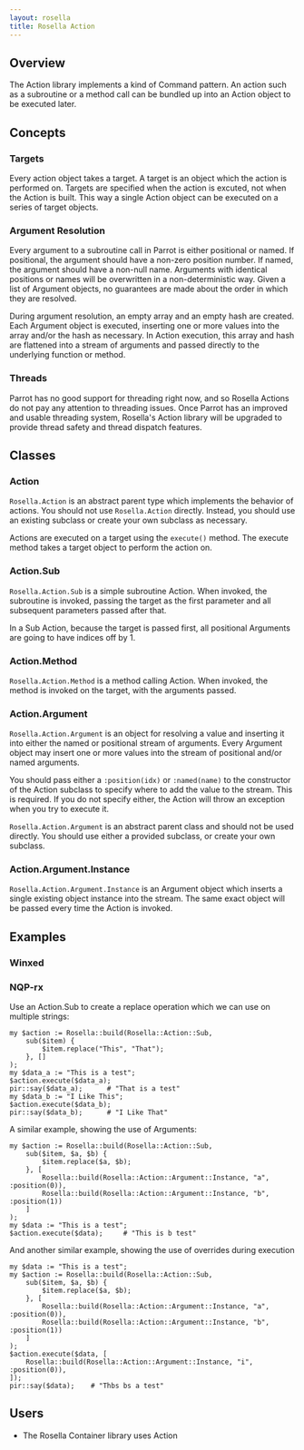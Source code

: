 ```yaml
---
layout: rosella
title: Rosella Action
---
```


## Overview

The Action library implements a kind of Command pattern. An action such as
a subroutine or a method call can be bundled up into an Action object to be
executed later.

## Concepts

### Targets

Every action object takes a target. A target is an object which the action is
performed on. Targets are specified when the action is excuted, not when the
Action is built. This way a single Action object can be executed on a series
of target objects.

### Argument Resolution

Every argument to a subroutine call in Parrot is either positional or named.
If positional, the argument should have a non-zero position number. If named,
the argument should have a non-null name. Arguments with identical positions
or names will be overwritten in a non-deterministic way. Given a list of
Argument objects, no guarantees are made about the order in which they are
resolved.

During argument resolution, an empty array and an empty hash are created.
Each Argument object is executed, inserting one or more values into the array
and/or the hash as necessary. In Action execution, this array and hash are
flattened into a stream of arguments and passed directly to the underlying
function or method.

### Threads

Parrot has no good support for threading right now, and so Rosella Actions do
not pay any attention to threading issues. Once Parrot has an improved and
usable threading system, Rosella's Action library will be upgraded to provide
thread safety and thread dispatch features.

## Classes

### Action

`Rosella.Action` is an abstract parent type which implements the behavior of
actions. You should not use `Rosella.Action` directly. Instead, you should use
an existing subclass or create your own subclass as necessary.

Actions are executed on a target using the `execute()` method. The execute
method takes a target object to perform the action on.

### Action.Sub

`Rosella.Action.Sub` is a simple subroutine Action. When invoked, the
subroutine is invoked, passing the target as the first parameter and all
subsequent parameters passed after that.

In a Sub Action, because the target is passed first, all positional Arguments
are going to have indices off by 1.

### Action.Method

`Rosella.Action.Method` is a method calling Action. When invoked, the method
is invoked on the target, with the arguments passed.

### Action.Argument

`Rosella.Action.Argument` is an object for resolving a value and inserting it
into either the named or positional stream of arguments. Every Argument object
may insert one or more values into the stream of positional and/or named
arguments.

You should pass either a `:position(idx)` or `:named(name)` to the constructor
of the Action subclass to specify where to add the value to the stream. This
is required. If you do not specify either, the Action will throw an exception
when you try to execute it.

`Rosella.Action.Argument` is an abstract parent class and should not be used
directly. You should use either a provided subclass, or create your own
subclass.

### Action.Argument.Instance

`Rosella.Action.Argument.Instance` is an Argument object which inserts a
single existing object instance into the stream. The same exact object will
be passed every time the Action is invoked.

## Examples

### Winxed

### NQP-rx

Use an Action.Sub to create a replace operation which we can use on multiple
strings:

    my $action := Rosella::build(Rosella::Action::Sub,
        sub($item) {
            $item.replace("This", "That");
        }, []
    );
    my $data_a := "This is a test";
    $action.execute($data_a);
    pir::say($data_a);      # "That is a test"
    my $data_b := "I Like This";
    $action.execute($data_b);
    pir::say($data_b);      # "I Like That"

A similar example, showing the use of Arguments:

    my $action := Rosella::build(Rosella::Action::Sub,
        sub($item, $a, $b) {
            $item.replace($a, $b);
        }, [
            Rosella::build(Rosella::Action::Argument::Instance, "a", :position(0)),
            Rosella::build(Rosella::Action::Argument::Instance, "b", :position(1))
        ]
    );
    my $data := "This is a test";
    $action.execute($data);     # "This is b test"

And another similar example, showing the use of overrides during execution

    my $data := "This is a test";
    my $action := Rosella::build(Rosella::Action::Sub,
        sub($item, $a, $b) {
            $item.replace($a, $b);
        }, [
            Rosella::build(Rosella::Action::Argument::Instance, "a", :position(0)),
            Rosella::build(Rosella::Action::Argument::Instance, "b", :position(1))
        ]
    );
    $action.execute($data, [
        Rosella::build(Rosella::Action::Argument::Instance, "i", :position(0)),
    ]);
    pir::say($data);    # "Thbs bs a test"

## Users

* The Rosella Container library uses Action
